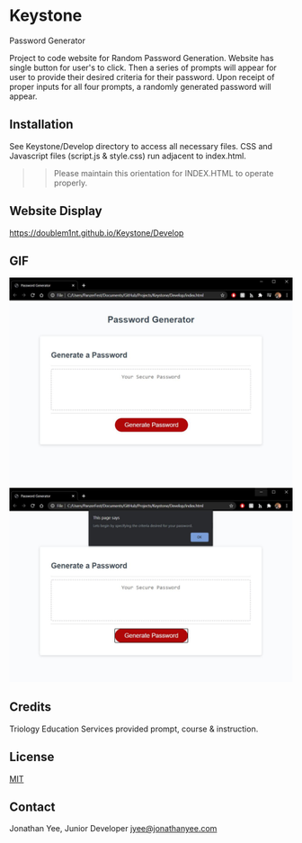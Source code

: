 # Keystone
Password Generator

Project to code website for Random Password Generation. Website has single button for user's to click. Then a series of prompts will appear for user to provide their desired criteria for their password. Upon receipt of proper inputs for all four prompts, a randomly generated password will appear. 

## Installation

See Keystone/Develop directory to access all necessary files. CSS and Javascript files (script.js & style.css) run adjacent to index.html. 
>> Please maintain this orientation for INDEX.HTML to operate properly. 

## Website Display
https://doublem1nt.github.io/Keystone/Develop

## GIF
![Screenshot#1](./Screenshots/1stpage.JPG "Application before Input")
![Screenshot#2](./Screenshots/1stPrompt.JPG "Post User Input, first step")

## Credits 
Triology Education Services provided prompt, course & instruction. 

## License
[MIT](https://choosealicense.com/licenses/mit/)

## Contact
Jonathan Yee, Junior Developer
jyee@jonathanyee.com